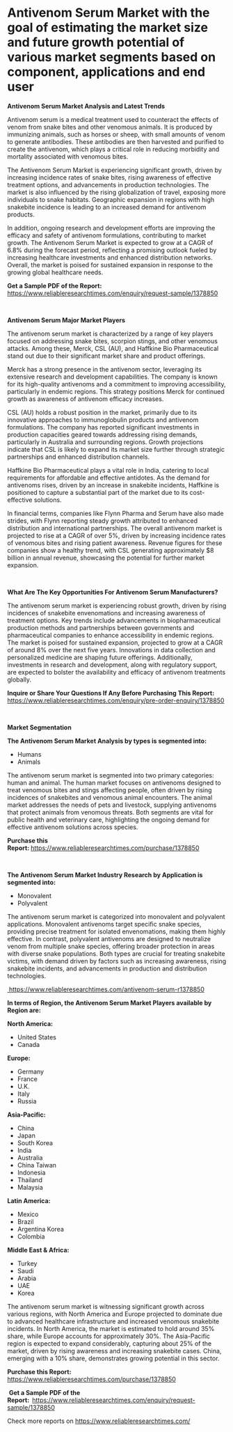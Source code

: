 <p><h1>Antivenom Serum Market with the goal of estimating the market size and future growth potential of various market segments based on component, applications and end user</h1></p><p><strong>Antivenom Serum Market Analysis and Latest Trends</strong></p>
<p><p>Antivenom serum is a medical treatment used to counteract the effects of venom from snake bites and other venomous animals. It is produced by immunizing animals, such as horses or sheep, with small amounts of venom to generate antibodies. These antibodies are then harvested and purified to create the antivenom, which plays a critical role in reducing morbidity and mortality associated with venomous bites.</p><p>The Antivenom Serum Market is experiencing significant growth, driven by increasing incidence rates of snake bites, rising awareness of effective treatment options, and advancements in production technologies. The market is also influenced by the rising globalization of travel, exposing more individuals to snake habitats. Geographic expansion in regions with high snakebite incidence is leading to an increased demand for antivenom products.</p><p>In addition, ongoing research and development efforts are improving the efficacy and safety of antivenom formulations, contributing to market growth. The Antivenom Serum Market is expected to grow at a CAGR of 6.8% during the forecast period, reflecting a promising outlook fueled by increasing healthcare investments and enhanced distribution networks. Overall, the market is poised for sustained expansion in response to the growing global healthcare needs.</p></p>
<p><strong>Get a Sample PDF of the Report:&nbsp;</strong> <a href="https://www.reliableresearchtimes.com/enquiry/request-sample/1378850?utm_campaign=3047&utm_medium=2&utm_source=Github&utm_content=ia&utm_term=08032025&utm_id=antivenom-serum">https://www.reliableresearchtimes.com/enquiry/request-sample/1378850</a></p>
<p>&nbsp;</p>
<p><strong>Antivenom Serum Major Market Players</strong></p>
<p><p>The antivenom serum market is characterized by a range of key players focused on addressing snake bites, scorpion stings, and other venomous attacks. Among these, Merck, CSL (AU), and Haffkine Bio Pharmaceutical stand out due to their significant market share and product offerings.</p><p>Merck has a strong presence in the antivenom sector, leveraging its extensive research and development capabilities. The company is known for its high-quality antivenoms and a commitment to improving accessibility, particularly in endemic regions. This strategy positions Merck for continued growth as awareness of antivenom efficacy increases.</p><p>CSL (AU) holds a robust position in the market, primarily due to its innovative approaches to immunoglobulin products and antivenom formulations. The company has reported significant investments in production capacities geared towards addressing rising demands, particularly in Australia and surrounding regions. Growth projections indicate that CSL is likely to expand its market size further through strategic partnerships and enhanced distribution channels.</p><p>Haffkine Bio Pharmaceutical plays a vital role in India, catering to local requirements for affordable and effective antidotes. As the demand for antivenoms rises, driven by an increase in snakebite incidents, Haffkine is positioned to capture a substantial part of the market due to its cost-effective solutions.</p><p>In financial terms, companies like Flynn Pharma and Serum have also made strides, with Flynn reporting steady growth attributed to enhanced distribution and international partnerships. The overall antivenom market is projected to rise at a CAGR of over 5%, driven by increasing incidence rates of venomous bites and rising patient awareness. Revenue figures for these companies show a healthy trend, with CSL generating approximately $8 billion in annual revenue, showcasing the potential for further market expansion.</p></p>
<p>&nbsp;</p>
<p><strong>What Are The Key Opportunities For Antivenom Serum Manufacturers?</strong></p>
<p><p>The antivenom serum market is experiencing robust growth, driven by rising incidences of snakebite envenomations and increasing awareness of treatment options. Key trends include advancements in biopharmaceutical production methods and partnerships between governments and pharmaceutical companies to enhance accessibility in endemic regions. The market is poised for sustained expansion, projected to grow at a CAGR of around 8% over the next five years. Innovations in data collection and personalized medicine are shaping future offerings. Additionally, investments in research and development, along with regulatory support, are expected to bolster the availability and efficacy of antivenom treatments globally.</p></p>
<p><strong>Inquire or Share Your Questions If Any Before Purchasing This Report:</strong> <a href="https://www.reliableresearchtimes.com/enquiry/pre-order-enquiry/1378850?utm_campaign=3047&utm_medium=2&utm_source=Github&utm_content=ia&utm_term=08032025&utm_id=antivenom-serum">https://www.reliableresearchtimes.com/enquiry/pre-order-enquiry/1378850</a></p>
<p>&nbsp;</p>
<p><strong>Market Segmentation</strong></p>
<p><strong>The Antivenom Serum Market Analysis by types is segmented into:</strong></p>
<p><ul><li>Humans</li><li>Animals</li></ul></p>
<p><p>The antivenom serum market is segmented into two primary categories: human and animal. The human market focuses on antivenoms designed to treat venomous bites and stings affecting people, often driven by rising incidences of snakebites and venomous animal encounters. The animal market addresses the needs of pets and livestock, supplying antivenoms that protect animals from venomous threats. Both segments are vital for public health and veterinary care, highlighting the ongoing demand for effective antivenom solutions across species.</p></p>
<p><strong>Purchase this Report:&nbsp;</strong><a href="https://www.reliableresearchtimes.com/purchase/1378850?utm_campaign=3047&utm_medium=2&utm_source=Github&utm_content=ia&utm_term=08032025&utm_id=antivenom-serum">https://www.reliableresearchtimes.com/purchase/1378850</a></p>
<p>&nbsp;</p>
<p><strong>The Antivenom Serum Market Industry Research by Application is segmented into:</strong></p>
<p><ul><li>Monovalent</li><li>Polyvalent</li></ul></p>
<p><p>The antivenom serum market is categorized into monovalent and polyvalent applications. Monovalent antivenoms target specific snake species, providing precise treatment for isolated envenomations, making them highly effective. In contrast, polyvalent antivenoms are designed to neutralize venom from multiple snake species, offering broader protection in areas with diverse snake populations. Both types are crucial for treating snakebite victims, with demand driven by factors such as increasing awareness, rising snakebite incidents, and advancements in production and distribution technologies.</p></p>
<p><a href="https://www.reliableresearchtimes.com/antivenom-serum-r1378850?utm_campaign=3047&utm_medium=2&utm_source=Github&utm_content=ia&utm_term=08032025&utm_id=antivenom-serum">&nbsp;https://www.reliableresearchtimes.com/antivenom-serum-r1378850</a></p>
<p><strong>In terms of Region, the Antivenom Serum Market Players available by Region are:</strong></p>
<p>
    <p> <strong> North America: </strong>
        <ul>
            <li>United States</li>
            <li>Canada</li>
        </ul>
        </p> 
    <p> <strong> Europe: </strong>
        <ul>
            <li>Germany</li>
            <li>France</li>
            <li>U.K.</li>
            <li>Italy</li>
            <li>Russia</li>
        </ul>
        </p> 
    <p> <strong> Asia-Pacific: </strong>
        <ul>
            <li>China</li>
            <li>Japan</li>
            <li>South Korea</li>
            <li>India</li>
            <li>Australia</li>
            <li>China Taiwan</li>
            <li>Indonesia</li>
            <li>Thailand</li>
            <li>Malaysia</li>
        </ul>
        </p> 
    <p> <strong> Latin America: </strong>
        <ul>
            <li>Mexico</li>
            <li>Brazil</li>
            <li>Argentina Korea</li>
            <li>Colombia</li>
        </ul>
        </p> 
    <p> <strong> Middle East & Africa: </strong>
        <ul>
            <li>Turkey</li>
            <li>Saudi</li>
            <li>Arabia</li>
            <li>UAE</li>
            <li>Korea</li>
        </ul>
    </p>
    </p>
<p><p>The antivenom serum market is witnessing significant growth across various regions, with North America and Europe projected to dominate due to advanced healthcare infrastructure and increased venomous snakebite incidents. In North America, the market is estimated to hold around 35% share, while Europe accounts for approximately 30%. The Asia-Pacific region is expected to expand considerably, capturing about 25% of the market, driven by rising awareness and increasing snakebite cases. China, emerging with a 10% share, demonstrates growing potential in this sector.</p></p>
<p><strong>Purchase this Report: </strong><a href="https://www.reliableresearchtimes.com/purchase/1378850?utm_campaign=3047&utm_medium=2&utm_source=Github&utm_content=ia&utm_term=08032025&utm_id=antivenom-serum">https://www.reliableresearchtimes.com/purchase/1378850</a></p>
<p>&nbsp;<strong>Get a Sample PDF of the Report:&nbsp;&nbsp;</strong><a href="https://www.reliableresearchtimes.com/enquiry/request-sample/1378850?utm_campaign=3047&utm_medium=2&utm_source=Github&utm_content=ia&utm_term=08032025&utm_id=antivenom-serum">https://www.reliableresearchtimes.com/enquiry/request-sample/1378850</a></p>
<p><strong></strong></p>
<p>Check more reports on <a href="https://www.reliableresearchtimes.com/?utm_campaign=3047&utm_medium=2&utm_source=Github&utm_content=ia&utm_term=08032025&utm_id=antivenom-serum">https://www.reliableresearchtimes.com/</a></p>